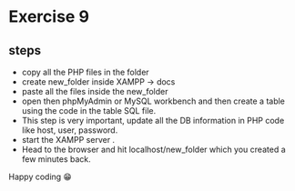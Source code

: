 # Exercise 9

## steps

- copy all the PHP files in the folder
- create new_folder inside XAMPP -> docs
- paste all the files inside the new_folder
- open then phpMyAdmin or MySQL workbench and then create a table using the code in the table SQL file.
- This step is very important, update all the DB information in PHP code like host, user, password.
- start the XAMPP server .
- Head to the browser and hit localhost/new_folder which you created a few minutes back.

Happy coding 😁
